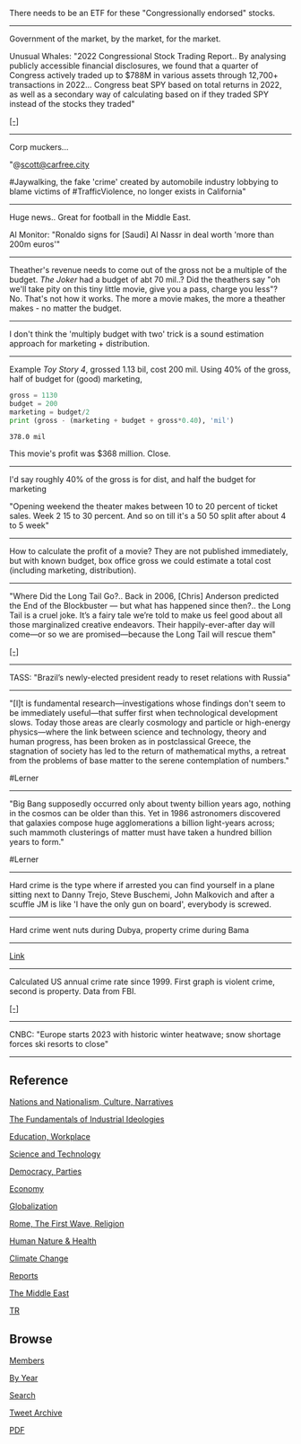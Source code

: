 
There needs to be an ETF for these "Congressionally endorsed" stocks.

---

Government of the market, by the market, for the market.

Unusual Whales: "2022 Congressional Stock Trading Report.. By
analysing publicly accessible financial disclosures, we found that a
quarter of Congress actively traded up to $788M in various assets
through 12,700+ transactions in 2022... Congress beat SPY based on
total returns in 2022, as well as a secondary way of calculating based
on if they traded SPY instead of the stocks they traded"

[[-]](https://unusualwhales.com/politics/article/congress-trading-report-2022)

---

Corp muckers...

"@scott@carfree.city

\#Jaywalking, the fake 'crime' created by automobile industry lobbying
to blame victims of #TrafficViolence, no longer exists in California"

---

Huge news.. Great for football in the Middle East.

Al Monitor: "Ronaldo signs for [Saudi] Al Nassr in deal worth 'more than
200m euros'"

---

Theather's revenue needs to come out of the gross not be a multiple of
the budget.  *The Joker* had a budget of abt 70 mil..?  Did the
theathers say "oh we'll take pity on this tiny little movie, give you
a pass, charge you less"? No. That's not how it works.  The more a
movie makes, the more a theather makes - no matter the budget.

---

I don't think the 'multiply budget with two' trick is a sound
estimation approach for marketing + distribution. 

---

Example *Toy Story 4*, grossed 1.13 bil, cost 200 mil. Using 40% of
the gross, half of budget for (good) marketing,

```python
gross = 1130
budget = 200
marketing = budget/2
print (gross - (marketing + budget + gross*0.40), 'mil')
```

```text
378.0 mil
```

This movie's profit was $368 million. Close.

---

I'd say roughly 40% of the gross is for dist, and half the budget for
marketing

"Opening weekend the theater makes between 10 to 20 percent of ticket
sales. Week 2 15 to 30 percent. And so on till it's a 50 50 split
after about 4 to 5 week"

---

How to calculate the profit of a movie? They are not published
immediately, but with known budget, box office gross we could estimate
a total cost (including marketing, distribution).

---

"Where Did the Long Tail Go?.. Back in 2006, [Chris] Anderson
predicted the End of the Blockbuster — but what has happened since
then?..  the Long Tail is a cruel joke. It’s a fairy tale we’re told
to make us feel good about all those marginalized creative
endeavors. Their happily-ever-after day will come—or so we are
promised—because the Long Tail will rescue them"

[[-]](https://tedgioia.substack.com/p/where-did-the-long-tail-go)

---

TASS: "Brazil’s newly-elected president ready to reset relations with
Russia"

---

"[I]t is fundamental research—investigations whose findings don't seem
to be immediately useful—that suffer first when technological
development slows. Today those areas are clearly cosmology and
particle or high-energy physics—where the link between science and
technology, theory and human progress, has been broken as in
postclassical Greece, the stagnation of society has led to the return
of mathematical myths, a retreat from the problems of base matter to
the serene contemplation of numbers."

\#Lerner

---

"Big Bang supposedly occurred only about twenty billion years ago,
nothing in the cosmos can be older than this. Yet in 1986 astronomers
discovered that galaxies compose huge agglomerations a billion
light-years across; such mammoth clusterings of matter must have taken
a hundred billion years to form."

\#Lerner

---

Hard crime is the type where if arrested you can find yourself in a
plane sitting next to Danny Trejo, Steve Buschemi, John Malkovich and
after a scuffle JM is like 'I have the only gun on board', everybody
is screwed.

---

Hard crime went nuts during Dubya, property crime during Bama

---

[Link](tweets/2023/fbi_badge_1.jpg)

---

Calculated US annual crime rate since 1999. First graph is violent
crime, second is property. Data from FBI.

[[-]](2023/01/us-crime.html#fbi)

---

CNBC: "Europe starts 2023 with historic winter heatwave; snow shortage
forces ski resorts to close"

---

## Reference

[Nations and Nationalism, Culture, Narratives](2013/02/nations-and-nationalism.html)

[The Fundamentals of Industrial Ideologies](2011/04/fundamentals-of-industrial-ideologies.html)

[Education, Workplace](2017/09/education-workplace.html)

[Science and Technology](2018/09/science-technology.html)

[Democracy, Parties](2016/11/democracy.html)

[Economy](2018/05/economy.html)

[Globalization](2018/09/globalization.html)

[Rome, The First Wave, Religion](2017/12/rome.html)

[Human Nature & Health](2020/07/human-nature.html)

[Climate Change](2018/12/climate.html)

[Reports](2019/05/reports.html)

[The Middle East](2019/07/middleeast.html)

[TR](../tr)

## Browse

[Members](2022/08/members.html)

[By Year](years.html)

[Search](search.html)

[Tweet Archive](tweets/index.html)

[PDF](https://drive.google.com/uc?export=view&id=1FSi-1MnqXVq_PVTEXzzflwN8-7h92N_R)



